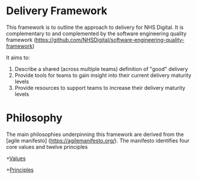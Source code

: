 # Delivery Framework
This framework is to outline the approach to delivery for NHS Digital.  It is complementary to and complemented by the software engineering quality framework (https://github.com/NHSDigital/software-engineering-quality-framework)

It aims to:
1. Describe a shared (across multiple teams) definition of "good" delivery
2. Provide tools for teams to gain insight into their current delivery maturity levels
3. Provide resources to support teams to increase their delivery maturity levels

# Philosophy
The main philosophies underpinning this framework are derived from the [agile manifesto] (https://agilemanifesto.org/).  The manifesto identifies four core values and twelve principles

+[Values](https://github.com/robdale/delivery-framework/blob/main/values.md)

+[Principles](https://github.com/robdale/delivery-framework/blob/main/principles.md)
